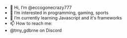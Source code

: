- 👋 Hi, I’m @eccogonecrazy777
- 👀 I’m interested in programming, gaming, sports
- 🌱 I’m currently learning Javascript and it's frameworks
- 📫 How to reach me:
- @tmy_gdbrne on Discord
  

<!---
eccogonecrazy777/eccogonecrazy777 is a ✨ special ✨ repository because its `README.md` (this file) appears on your GitHub profile.
You can click the Preview link to take a look at your changes.
--->
